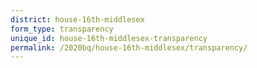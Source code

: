 ```yaml
---
district: house-16th-middlesex
form_type: transparency
unique_id: house-16th-middlesex-transparency
permalink: /2020bq/house-16th-middlesex/transparency/
---
```

